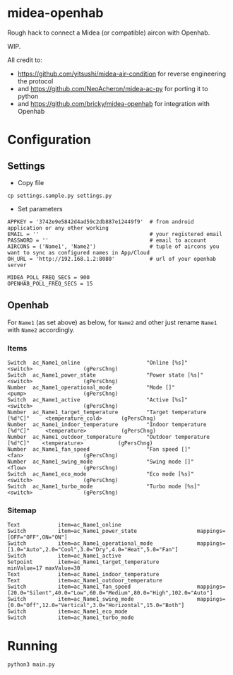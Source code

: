 # midea-openhab

Rough hack to connect a Midea (or compatible) aircon with Openhab.

WIP.

All credit to:
- https://github.com/yitsushi/midea-air-condition for reverse engineering the protocol
- and https://github.com/NeoAcheron/midea-ac-py for porting it to python
- and https://github.com/bricky/midea-openhab for integration with Openhab

# Configuration

## Settings

- Copy file
```
cp settings.sample.py settings.py
```

- Set parameters
```
APPKEY = '3742e9e5842d4ad59c2db887e12449f9'  # from android application or any other working
EMAIL = ''                                   # your registered email
PASSWORD = ''                                # email to account
AIRCONS = ('Name1', 'Name2')                 # tuple of aircons you want to sync as configured names in App/Cloud
OH_URL = 'http://192.168.1.2:8080'           # url of your openhab server

MIDEA_POLL_FREQ_SECS = 900
OPENHAB_POLL_FREQ_SECS = 15
```

## Openhab

For `Name1` (as set above) as below, for `Name2` and other just rename `Name1` with `Name2` accordingly.

### Items

```
Switch  ac_Name1_online                     "Online [%s]"                   <switch>                (gPersChng)
Switch  ac_Name1_power_state                "Power state [%s]"              <switch>                (gPersChng)
Number  ac_Name1_operational_mode           "Mode []"                       <pump>                  (gPersChng)
Switch  ac_Name1_active                     "Active [%s]"                   <switch>                (gPersChng)
Number  ac_Name1_target_temperature         "Target temperature [%d°C]"     <temperature_cold>      (gPersChng)
Number  ac_Name1_indoor_temperature         "Indoor temperature [%d°C]"     <temperature>           (gPersChng)
Number  ac_Name1_outdoor_temperature        "Outdoor temperature [%d°C]"    <temperature>           (gPersChng)
Number  ac_Name1_fan_speed                  "Fan speed []"                  <fan>                   (gPersChng)
Number  ac_Name1_swing_mode                 "Swing mode []"                 <flow>                  (gPersChng)
Switch  ac_Name1_eco_mode                   "Eco mode [%s]"                 <switch>                (gPersChng)
Switch  ac_Name1_turbo_mode                 "Turbo mode [%s]"               <switch>                (gPersChng)
```

### Sitemap

```
Text            item=ac_Name1_online
Switch          item=ac_Name1_power_state                   mappings=[OFF="OFF",ON="ON"]
Switch          item=ac_Name1_operational_mode              mappings=[1.0="Auto",2.0="Cool",3.0="Dry",4.0="Heat",5.0="Fan"]
Switch          item=ac_Name1_active
Setpoint        item=ac_Name1_target_temperature            minValue=17 maxValue=30
Text            item=ac_Name1_indoor_temperature
Text            item=ac_Name1_outdoor_temperature
Switch          item=ac_Name1_fan_speed                     mappings=[20.0="Silent",40.0="Low",60.0="Medium",80.0="High",102.0="Auto"]
Switch          item=ac_Name1_swing_mode                    mappings=[0.0="Off",12.0="Vertical",3.0="Horizontal",15.0="Both"]
Switch          item=ac_Name1_eco_mode
Switch          item=ac_Name1_turbo_mode
```

# Running

```
python3 main.py
```
